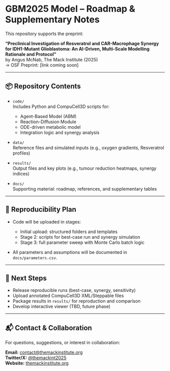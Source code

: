 # GBM2025 Model – Roadmap & Supplementary Notes

This repository supports the preprint:

**“Preclinical Investigation of Resveratrol and CAR-Macrophage Synergy for IDH1-Mutant Glioblastoma: An AI-Driven, Multi-Scale Modelling Rationale and Protocol”**  
by Angus McNab, The Mack Institute (2025)  
→ OSF Preprint: [link coming soon]

---

## 📦 Repository Contents

- `code/`  
  Includes Python and CompuCell3D scripts for:
  - Agent-Based Model (ABM)
  - Reaction-Diffusion Module
  - ODE-driven metabolic model
  - Integration logic and synergy analysis

- `data/`  
  Reference files and simulated inputs (e.g., oxygen gradients, Resveratrol profiles)

- `results/`  
  Output files and key plots (e.g., tumour reduction heatmaps, synergy indices)

- `docs/`  
  Supporting material: roadmap, references, and supplementary tables

---

## 🔬 Reproducibility Plan

- Code will be uploaded in stages:
  - Initial upload: structured folders and templates
  - Stage 2: scripts for best-case run and synergy simulation
  - Stage 3: full parameter sweep with Monte Carlo batch logic

- All parameters and assumptions will be documented in `docs/parameters.csv`.

---

## 🚀 Next Steps

- Release reproducible runs (best-case, synergy, sensitivity)
- Upload annotated CompuCell3D XML/Steppable files
- Package results in `results/` for reproduction and comparison
- Develop interactive viewer (TBD, future phase)

---

## 📬 Contact & Collaboration

For questions, suggestions, or interest in collaboration:

**Email:** contact@themackinstitute.org  
**Twitter/X:** [@themackint2025](https://twitter.com/themackint2025)  
**Website:** [themackinstitute.org](https://themackinstitute.org)  
